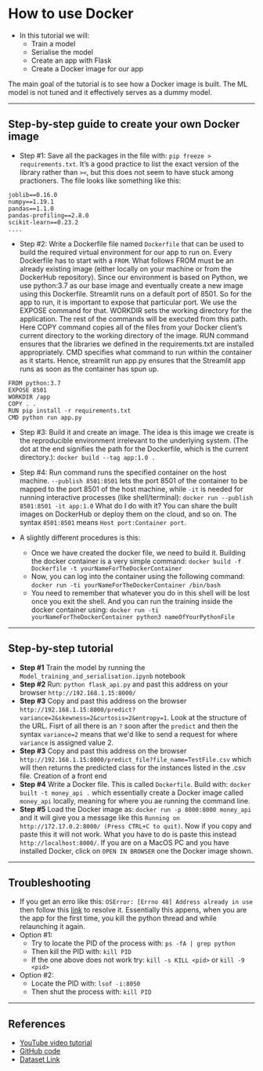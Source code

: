 # How to use Docker
- In this tutorial we will:
    - Train a model
    - Serialise the model
    - Create an app with Flask
    - Create a Docker image for our app
    
The main goal of the tutorial is to see how a Docker image is built. The ML model is not tuned and it effectively serves as a dummy model.
***


## Step-by-step guide to create your own Docker image
- Step #1: Save all the packages in the file with: `pip freeze > requirements.txt`. It’s a good practice to list the exact version of the library rather than `><`, but this does not seem to have stuck among practioners. The file looks like something like this:
```
joblib==0.16.0
numpy==1.19.1
pandas==1.1.0
pandas-profiling==2.8.0
scikit-learn==0.23.2
....
```
- Step #2: Write a Dockerfile file named `Dockerfile` that can be used to build the required virtual environment for our app to run on. Every Dockerfile has to start with a `FROM`. What follows FROM must be an already existing image (either locally on your machine or from the DockerHub repository). Since our environment is based on Python, we use python:3.7 as our base image and eventually create a new image using this Dockerfile. Streamlit runs on a default port of 8501. So for the app to run, it is important to expose that particular port. We use the EXPOSE command for that. WORKDIR sets the working directory for the application. The rest of the commands will be executed from this path. Here COPY command copies all of the files from your Docker client’s current directory to the working directory of the image. RUN command ensures that the libraries we defined in the requirements.txt are installed appropriately. CMD specifies what command to run within the container as it starts. Hence, streamlit run app.py ensures that the Streamlit app runs as soon as the container has spun up.
```
FROM python:3.7
EXPOSE 8501
WORKDIR /app
COPY . .
RUN pip install -r requirements.txt
CMD python run app.py
```
- Step #3: Build it and create an image. The idea is this image we create is the reproducible environment irrelevant to the underlying system. (The dot at the end signifies the path for the Dockerfile, which is the current directory.): `docker build --tag app:1.0 .`

- Step #4: Run command runs the specified container on the host machine. `--publish 8501:8501` lets the port 8501 of the container to be mapped to the port 8501 of the host machine, while `-it` is needed for running interactive processes (like shell/terminal): `docker run --publish 8501:8501 -it app:1.0` What do I do with it? You can share the built images on DockerHub or deploy them on the cloud, and so on. The syntax `8501:8501` means `Host port:Container port`.

- A slightly different procedures is this:
  - Once we have created the docker file, we need to build it. Building the docker container is a very simple command: `docker build -f Dockerfile -t yourNameForTheDockerContainer`
  - Now, you can log into the container using the following command: `docker run -ti yourNameForTheDockerContainer /bin/bash`
  - You need to remember that whatever you do in this shell will be lost once you exit the shell. And you can run the training inside the docker container using: `docker run -ti yourNameForTheDockerContainer python3 nameOfYourPythonFile`
***

## Step-by-step tutorial
- **Step #1** Train the model by running the `Model_training_and_serialisation.ipynb` notebook
- **Step #2** Run: `python flask_api.py` and past this address on your browser `http://192.168.1.15:8000/`
- **Step #3** Copy and past this address on the browser `http://192.168.1.15:8000/predict?variance=2&skewness=2&curtosis=2&entropy=1`. Look at the structure of the URL. Fisrt of all there is an `?` soon after the `predict` and then the syntax `variance=2` means that we'd like to send a request for where `variance` is assigned value 2.
- **Step #3** Copy and past this address on the browser `http://192.168.1.15:8000/predict_file?file_name=TestFile.csv` which will then returns the predicted class for the instances listed in the .csv file.
Creation of a front end
- **Step #4** Write a Docker file. This is called `Dockerfile`. Build with: `docker built -t money_api .` which essentially create a Docker image called `money_api` locally, meaning for where you ae running the command line.
- **Step #5** Load the Docker image as: `docker run -p 8000:8000 money_api` and it will give you a message like this `Running on http://172.17.0.2:8000/ (Press CTRL+C to quit)`. Now if you copy and paste this it will not work. What you have to do is paste this instead `http://localhost:8000/`. If you are on a MacOS PC and you have installed Docker, click on `OPEN IN BROWSER` one the Docker image shown.
***

## Troubleshooting
- If you get an erro like this: `OSError: [Errno 48] Address already in use` then follow this [link](https://ishaileshmishra.medium.com/the-python-flask-problem-socket-error-errno-48-address-already-in-use-4d074847587e) to resolve it. Essentially this appens, when you are the app for the first time, you kill the python thread and while relaunching it again.
- Option #1:
   - Try to locate the PID of the process with: `ps -fA | grep python`
   - Then kill the PID with: `kill PID`
   - If the one above does not work try: `kill -s KILL <pid>` or `kill -9 <pid>`
- Option #2:
   - Locate the PID with: `lsof -i:8050`
   -  Then shut the process with: `kill PID`
***

## References
- [YouTube video tutorial](https://www.youtube.com/watch?v=ipFUANeStYE)
- [GitHub code](https://github.com/krishnaik06/Dockers)
- [Dataset Link](https://www.kaggle.com/ritesaluja/bank-note-authentication-uci-data)
